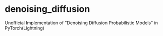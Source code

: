 # denoising_diffusion
Unofficial Implementation of "Denoising Diffusion Probabilistic Models" in PyTorch(Lightning)
